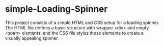 # simple-Loading-Spinner
This project consists of a simple HTML and CSS setup for a loading spinner. The HTML file defines a basic structure with wrapper &lt;div> and empty &lt;span> elements, and the CSS file styles these elements to create a visually appealing spinner.
